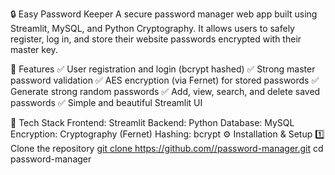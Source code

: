 🔒 Easy Password Keeper
A secure password manager web app built using Streamlit, MySQL, and Python Cryptography.
It allows users to safely register, log in, and store their website passwords encrypted with their master key.

🚀 Features
✅ User registration and login (bcrypt hashed)
✅ Strong master password validation
✅ AES encryption (via Fernet) for stored passwords
✅ Generate strong random passwords
✅ Add, view, search, and delete saved passwords
✅ Simple and beautiful Streamlit UI

🧠 Tech Stack
Frontend: Streamlit
Backend: Python
Database: MySQL
Encryption: Cryptography (Fernet)
Hashing: bcrypt
⚙️ Installation & Setup
1️⃣ Clone the repository
[git clone https://github.com/<your-username>/password-manager.git](https://github.com/Sarthak070606/Password-Manager-System.git)
cd password-manager
